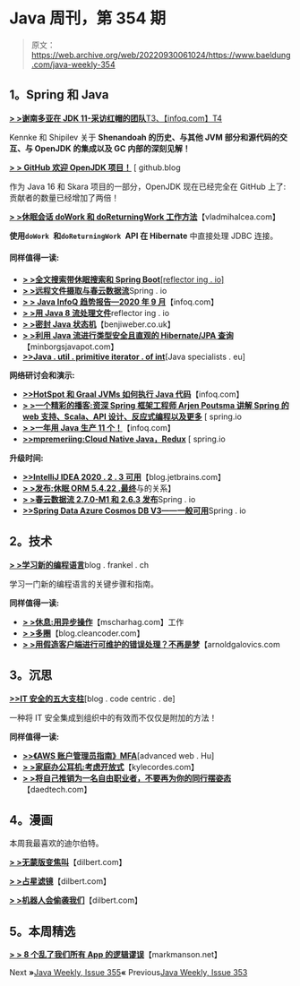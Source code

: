 # Java 周刊，第 354 期

> 原文：<https://web.archive.org/web/20220930061024/https://www.baeldung.com/java-weekly-354>

## 1。Spring 和 Java

[**> >谢南多亚在 JDK 11-采访红帽的团队**T3、【infoq.com】T4](https://web.archive.org/web/20220628113919/https://www.infoq.com/news/2020/10/shenandoah-interview/)

Kennke 和 Shipilev 关于 **Shenandoah 的历史、与其他 JVM 部分和源代码的交互、与 OpenJDK 的集成以及 GC 内部的深刻见解！**

[**> > GitHub 欢迎 OpenJDK 项目！**](https://web.archive.org/web/20220628113919/https://github.blog/2020-09-30-github-welcomes-the-openjdk-project/) [ github.blog

作为 Java 16 和 Skara 项目的一部分，OpenJDK 现在已经完全在 GitHub 上了:贡献者的数量已经增加了两倍！

[**> >休眠会话 doWork 和 doReturningWork 工作方法**](https://web.archive.org/web/20220628113919/https://vladmihalcea.com/hibernate-session-dowork-doreturningwork/)【vladmihalcea.com】

**使用`doWork `和`doReturningWork `API 在 Hibernate** 中直接处理 JDBC 连接。

#### 同样值得一读:

*   [**> >全文搜索带休眠搜索和 Spring Boot**[reflector ing . io]](https://web.archive.org/web/20220628113919/https://reflectoring.io/hibernate-search/)
*   [**> >远程文件摄取与春云数据流**](https://web.archive.org/web/20220628113919/https://spring.io/blog/2020/09/29/case-study-remote-file-ingest-with-spring-cloud-data-flow)Spring . io
*   [**> > Java InfoQ 趋势报告—2020 年 9 月**](https://web.archive.org/web/20220628113919/https://www.infoq.com/articles/java-jvm-trends-2020/)【infoq.com】
*   [**> >用 Java 8 流处理文件**](https://web.archive.org/web/20220628113919/https://reflectoring.io/processing-files-using-java-8-streams/)reflector ing . io
*   [**> >密封 Java 状态机**](https://web.archive.org/web/20220628113919/https://benjiweber.co.uk/blog/2020/10/03/sealed-java-state-machines/)【benjiweber.co.uk】
*   [**> >利用 Java 流进行类型安全且直观的 Hibernate/JPA 查询**](https://web.archive.org/web/20220628113919/https://minborgsjavapot.blogspot.com/2020/10/how-to-get-type-safe-and-intuitive.html)【minborgsjavapot.com】
*   [**>>Java . util . primitive iterator . of int**](https://web.archive.org/web/20220628113919/https://www.javaspecialists.eu/archive/Issue284.html)[Java specialists . eu]

**网络研讨会和演示:**

*   [**>>HotSpot 和 Graal JVMs 如何执行 Java 代码**](https://web.archive.org/web/20220628113919/https://www.infoq.com/presentations/hotspot-graalvm-code-execution/?utm_campaign=infoq_content&utm_source=infoq&utm_medium=feed&utm_term=Java)【infoq.com】
*   [**> >一个精彩的播客:资深 Spring 框架工程师 Arjen Poutsma 讲解 Spring 的 web 支持、Scala、API 设计、反应式编程以及更多**](https://web.archive.org/web/20220628113919/https://spring.io/blog/2020/10/02/a-bootiful-podcast-long-time-spring-framework-engineer-arjen-poutsma-on-spring-s-web-support-scala-api-design-reactive-programming-and-more) [ spring.io
*   [**> >一年用 Java 生产 11 个！**](https://web.archive.org/web/20220628113919/https://www.infoq.com/presentations/java-11-production-story/)【infoq.com】
*   [**>>mpremeriing:Cloud Native Java，Redux**](https://web.archive.org/web/20220628113919/https://spring.io/blog/2020/10/01/premiering-cloud-native-java-redux) [ spring.io

**升级时间:**

*   [**>>IntelliJ IDEA 2020 . 2 . 3 可用**](https://web.archive.org/web/20220628113919/https://blog.jetbrains.com/idea/2020/10/intellij-idea-2020-2-3-is-available/)【blog.jetbrains.com】
*   [**> >发布:休眠 ORM 5.4.22 .最终**](https://web.archive.org/web/20220628113919/https://in.relation.to/2020/10/01/hibernate-orm-5/)与的关系】
*   [**> >春云数据流 2.7.0-M1 和 2.6.3 发布**](https://web.archive.org/web/20220628113919/https://spring.io/blog/2020/09/29/spring-cloud-data-flow-2-7-0-m1-and-2-6-3-released)Spring . io
*   [**>>Spring Data Azure Cosmos DB V3——一般可用**](https://web.archive.org/web/20220628113919/https://spring.io/blog/2020/10/05/spring-data-azure-cosmos-db-v3-generally-available)Spring . io

## 2。技术

[**> >学习新的编程语言**](https://web.archive.org/web/20220628113919/https://blog.frankel.ch/on-learning-new-programming-language/)blog . frankel . ch

学习一门新的编程语言的关键步骤和指南。

**同样值得一读:**

*   [**> >休息:用异步操作**](https://web.archive.org/web/20220628113919/https://www.mscharhag.com/api-design/rest-asynchronous-operations)【mscharhag.com】工作
*   [**> >多圈**](https://web.archive.org/web/20220628113919/http://blog.cleancoder.com/uncle-bob/2020/09/30/loopy.html)【blog.cleancoder.com】
*   [**> >用假造客户端进行可维护的错误处理？不再是梦**](https://web.archive.org/web/20220628113919/https://arnoldgalovics.com/maintainable-error-handling-with-feign-clients-not-a-dream-anymore/)【arnoldgalovics.com

## 3。沉思

[**>>IT 安全的五大支柱**](https://web.archive.org/web/20220628113919/https://blog.codecentric.de/en/2020/10/how-to-integrate-it-security-in-a-company/)[blog . code centric . de]

一种将 IT 安全集成到组织中的有效而不仅仅是附加的方法！

**同样值得一读:**

*   [**>>《AWS 账户管理员指南》MFA**](https://web.archive.org/web/20220628113919/https://advancedweb.hu/the-aws-account-administrators-guide-to-mfa/)[advanced web . Hu]
*   [**> >家庭办公耳机:考虑开放式**](https://web.archive.org/web/20220628113919/https://kylecordes.com/2020/home-office-headset)【kylecordes.com】
*   [**> >将自己推销为一名自由职业者，不要再为你的同行摆姿态**](https://web.archive.org/web/20220628113919/https://daedtech.com/to-market-yourself-as-a-freelance-dev-stop-posturing-for-your-peers/)【daedtech.com】

## 4。漫画

本周我最喜欢的迪尔伯特。

[**> >无蒙版变焦叫**](https://web.archive.org/web/20220628113919/https://dilbert.com/strip/2020-10-08)【dilbert.com】

[**> >占星滤镜**](https://web.archive.org/web/20220628113919/https://dilbert.com/strip/2020-10-05)【dilbert.com】

[**> >机器人会偷袭我们**](https://web.archive.org/web/20220628113919/https://dilbert.com/strip/2020-10-02)【dilbert.com】

## 5。本周精选

**[> > 8 个乱了我们所有 App 的逻辑谬误](https://web.archive.org/web/20220628113919/https://markmanson.net/logical-fallacies)**【markmanson.net】

Next **»**[Java Weekly, Issue 355](/web/20220628113919/https://www.baeldung.com/java-weekly-355)**«** Previous[Java Weekly, Issue 353](/web/20220628113919/https://www.baeldung.com/java-weekly-353)